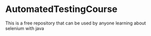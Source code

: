 # AutomatedTestingCourse
This is a free repository that can be used by anyone learning about selenium with java
